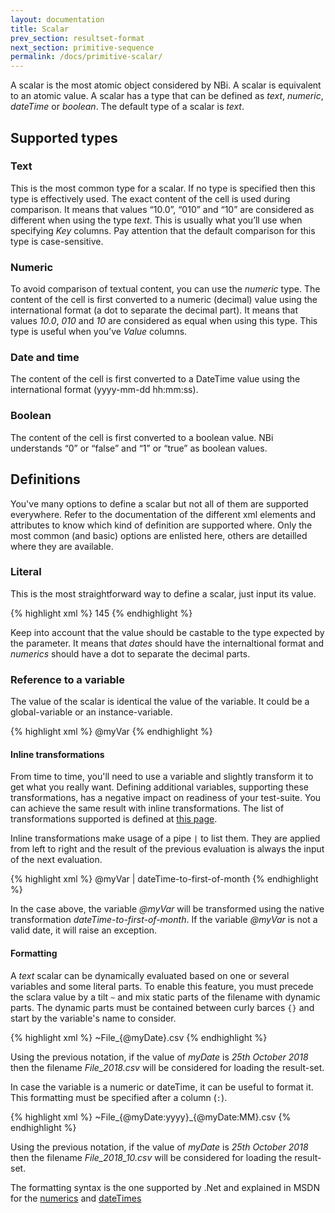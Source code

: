 ```yaml
---
layout: documentation
title: Scalar
prev_section: resultset-format
next_section: primitive-sequence
permalink: /docs/primitive-scalar/
---
```

A scalar is the most atomic object considered by NBi. A scalar is equivalent to an atomic value. A scalar has a type that can be defined as *text*, *numeric*, *dateTime* or *boolean*. The default type of a scalar is *text*.

## Supported types

### Text

This is the most common type for a scalar. If no type is specified then this type is effectively used. The exact content of the cell is used during comparison. It means that values “10.0”, “010” and “10” are considered as different when using the type *text*. This is usually what you’ll use when specifying *Key* columns. Pay attention that the default comparison for this type is case-sensitive.

### Numeric

To avoid comparison of textual content, you can use the *numeric* type. The content of the cell is first converted to a numeric (decimal) value using the international format (a dot to separate the decimal part). It means that values *10.0*, *010* and *10* are considered as equal when using this type. This type is useful when you’ve *Value* columns.

### Date and time

The content of the cell is first converted to a DateTime value using the international format (yyyy-mm-dd hh:mm:ss).

### Boolean

The content of the cell is first converted to a boolean value. NBi understands “0” or “false” and “1” or “true” as boolean values.

## Definitions

You've many options to define a scalar but not all of them are supported everywhere. Refer to the documentation of the different xml elements and attributes to know which kind of definition are supported where. Only the most common (and basic) options are enlisted here, others are detailled where they are available.

### Literal

This is the most straightforward way to define a scalar, just input its value.

{% highlight xml %}
<parameter name="myParam">145</parameter>
{% endhighlight %}

Keep into account that the value should be castable to the type expected by the parameter. It means that *dates* should have the internaltional format and *numerics* should have a dot to separate the decimal parts. 

### Reference to a variable

The value of the scalar is identical the value of the variable. It could be a global-variable or an instance-variable.

{% highlight xml %}
<parameter name="myParam">@myVar</parameter>
{% endhighlight %}

#### Inline transformations

From time to time, you'll need to use a variable and slightly transform it to get what you really want. Defining additional variables, supporting these transformations, has a negative impact on readiness of your test-suite. You can achieve the same result with inline transformations. The list of transformations supported is defined at [this page](../transform-column#Native).

Inline transformations make usage of a pipe ```|``` to list them. They are applied from left to right and the result of the previous evaluation is always the input of the next evaluation.

{% highlight xml %}
<parameter name="myParam">@myVar | dateTime-to-first-of-month</parameter>
{% endhighlight %}

In the case above, the variable *@myVar* will be transformed using the native transformation *dateTime-to-first-of-month*. If the variable *@myVar* is not a valid date, it will raise an exception.

#### Formatting

A *text* scalar can be dynamically evaluated based on one or several variables and some literal parts. To enable this feature, you must precede the sclara value by a tilt ```~``` and mix static parts of the filename with dynamic parts. The dynamic parts must be contained between curly barces ```{}``` and start by the variable's name to consider.

{% highlight xml %}
<parameter name="myParam">~File_{@myDate}.csv</parameter>
{% endhighlight %}

Using the previous notation, if the value of *myDate* is *25th October 2018* then the filename *File_2018.csv* will be considered for loading the result-set.

In case the variable is a numeric or dateTime, it can be useful to format it. This formatting must be specified after a column (```:```).

{% highlight xml %}
<parameter name="myParam">~File_{@myDate:yyyy}_{@myDate:MM}.csv</parameter>
{% endhighlight %}

Using the previous notation, if the value of *myDate* is *25th October 2018* then the filename *File_2018_10.csv* will be considered for loading the result-set.

The formatting syntax is the one supported by .Net and explained in MSDN for the [numerics](https://docs.microsoft.com/en-us/dotnet/standard/base-types/custom-numeric-format-strings) and [dateTimes](https://docs.microsoft.com/en-us/dotnet/standard/base-types/custom-date-and-time-format-strings)